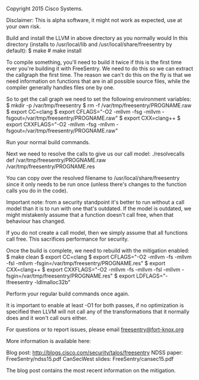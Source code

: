 Copyright 2015 Cisco Systems.

Disclaimer: This is alpha software, it might not work as expected, use at your own risk.

Build and install the LLVM in above directory as you normally would
In this directory (installs to /usr/local/lib and /usr/local/share/freesentry by default):
	$ make
	# make install


To compile something, you'll need to build it twice if this is the first time ever you're building it with FreeSentry.
We need to do this so we can extract the callgraph the first time. The reason we can't do this on the fly is 
that we need information on functions that are in all possible source files, while the compiler generally handles 
files one by one.

So to get the call graph we need to set the following environment variables:
$ mkdir -p /var/tmp/freesentry
$ rm -f /var/tmp/freesentry/PROGNAME.raw
$ export CC=clang
$ export CFLAGS="-O2 -mllvm -fsg -mllvm -fsgout=/var/tmp/freesentry/PROGNAME.raw"
$ export CXX=clang++
$ export CXXFLAGS="-O2 -mllvm -fsg -mllvm -fsgout=/var/tmp/freesentry/PROGNAME.raw"

Run your normal build commands.

Next we need to resolve the calls to give us our call model:
./resolvecalls def /var/tmp/freesentry/PROGNAME.raw /var/tmp/freesentry/PROGNAME.res

You can copy over the resolved filename to /usr/local/share/freesentry since it only 
needs to be run once (unless there's changes to the function calls you do in the code).

Important note: from a security standpoint it's better to run without a call model 
than it is to run with one that's outdated. If the model is outdated, we might 
mistakenly assume that a function doesn't call free, when that behaviour has changed.

If you do not create a call model, then we simply assume that all functions call free.
This sacrifices performance for security.

Once the build is complete, we need to rebuild with the mitigation enabled: 
$ make clean
$ export CC=clang
$ export CFLAGS="-O2 -mllvm -fs -mllvm -fsl -mllvm -fsgin=/var/tmp/freesentry/PROGNAME.res"
$ export CXX=clang++
$ export CXXFLAGS="-O2 -mllvm -fs -mllvm -fsl -mllvm -fsgin=/var/tmp/freesentry/PROGNAME.res"
$ export LDFLAGS="-lfreesentry -ldlmalloc32b"


Perform your regular build commands once again.

It is important to enable at least -O1 for both passes, if no optimization is 
specified then LLVM will not call any of the transformations that it normally does 
and it won't call ours either.

For questions or to report issues, please email freesentry@fort-knox.org

More information is available here:

Blog post: http://blogs.cisco.com/security/talos/freesentry
NDSS paper: FreeSentry/ndss15.pdf
CanSecWest slides: FreeSentry/cansec15.pdf

The blog post contains the most recent information on the mitigation.
